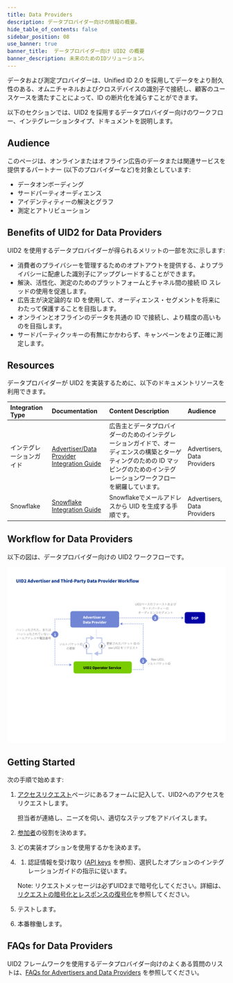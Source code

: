 ```yaml
---
title: Data Providers
description: データプロバイダー向けの情報の概要。
hide_table_of_contents: false
sidebar_position: 08
use_banner: true
banner_title:  データプロバイダー向け UID2 の概要
banner_description: 未来のためのIDソリューション。
---
```


データおよび測定プロバイダーは、Unified ID 2.0 を採用してデータをより耐久性のある、オムニチャネルおよびクロスデバイスの識別子で接続し、顧客のユースケースを満たすことによって、ID の断片化を減らすことができます。

以下のセクションでは、UID2 を採用するデータプロバイダー向けのワークフロー、インテグレーションタイプ、ドキュメントを説明します。


## Audience

このページは、オンラインまたはオフライン広告のデータまたは関連サービスを提供するパートナー (以下のプロバイダーなど)を対象としています:
- データオンボーディング
- サードパーティオーディエンス
- アイデンティティーの解決とグラフ
- 測定とアトリビューション

## Benefits of UID2 for Data Providers

UID2 を使用するデータプロバイダーが得られるメリットの一部を次に示します:
- 消費者のプライバシーを管理するためのオプトアウトを提供する、よりプライバシーに配慮した識別子にアップグレードすることができます。
- 解決、活性化、測定のためのプラットフォームとチャネル間の接続 ID スレッドの使用を促進します。
- 広告主が決定論的な ID を使用して、オーディエンス・セグメントを将来にわたって保護することを目指します。
- オンラインとオフラインのデータを共通の ID で接続し、より精度の高いものを目指します。
- サードパーティクッキーの有無にかかわらず、キャンペーンをより正確に測定します。

## Resources

データプロバイダーが UID2 を実装するために、以下のドキュメントリソースを利用できます。

| Integration Type| Documentation | Content Description | Audience |
| :--- | :--- | :--- | :--- |
| インテグレーションガイド | [Advertiser/Data Provider Integration Guide](../guides/advertiser-dataprovider-guide.md) | 広告主とデータプロバイダーのためのインテグレーションガイドで、オーディエンスの構築とターゲティングのための ID マッピングのためのインテグレーションワークフローを網羅しています。 | Advertisers,<br/>Data Providers |
| Snowflake | [Snowflake Integration Guide](../guides/snowflake_integration.md) | Snowflakeでメールアドレスから UID を生成する手順です。 | Advertisers,<br/>Data Providers |

## Workflow for Data Providers

以下の図は、データプロバイダー向けの UID2 ワークフローです。

![Data Provider Workflow](../workflows/images/UID2AdvertiserAndThirdPartyDataProviderWorkflow.jpg)

## Getting Started

次の手順で始めます:

1. [アクセスリクエスト](/request-access)ページにあるフォームに記入して、UID2へのアクセスをリクエストします。

   担当者が連絡し、ニーズを伺い、適切なステップをアドバイスします。
1. [参加者](../intro.md#participants)の役割を決めます。
1. どの実装オプションを使用するかを決めます。
1. 1. 認証情報を受け取り ([API keys](../getting-started/gs-api-keys.md) を参照)、選択したオプションのインテグレーションガイドの指示に従います。

    Note: リクエストメッセージは必ずUID2まで暗号化してください。詳細は、[リクエストの暗号化とレスポンスの復号化](../getting-started/gs-encryption-decryption.md)を参照してください。
1. テストします。
1. 本番稼働します。

## FAQs for Data Providers

UID2 フレームワークを使用するデータプロバイダー向けのよくある質問のリストは、[FAQs for Advertisers and Data Providers](../getting-started/gs-faqs.md#faqs-for-advertisers-and-data-providers) を参照してください。